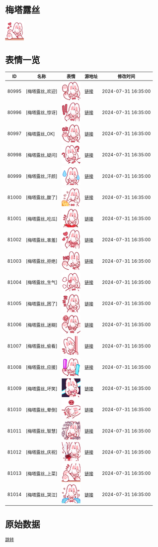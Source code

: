 # 梅塔露丝

<img src="./cover.png" height="60" alt="cover" />

# 表情一览

|ID|名称|表情|源地址|修改时间|
|----|----|----|----|----|
|80995|[梅塔露丝_欢迎]|<img src="./pic/080995_%5B梅塔露丝_欢迎%5D.png" height="60" alt="欢迎"/>|[链接](https://i0.hdslb.com/bfs/garb/396b734abe2ccaab4b542ac556cddb7c1b57ad25.png)|2024-07-31 16:35:00|
|80996|[梅塔露丝_惊讶]|<img src="./pic/080996_%5B梅塔露丝_惊讶%5D.png" height="60" alt="惊讶"/>|[链接](https://i0.hdslb.com/bfs/garb/51c13f19f84702b740c2cf1e16f5a4062b94c06e.png)|2024-07-31 16:35:00|
|80997|[梅塔露丝_OK]|<img src="./pic/080997_%5B梅塔露丝_OK%5D.png" height="60" alt="OK"/>|[链接](https://i0.hdslb.com/bfs/garb/9b331c33575f9beecbde4004b0ce5399abfb4ce8.png)|2024-07-31 16:35:00|
|80998|[梅塔露丝_疑问]|<img src="./pic/080998_%5B梅塔露丝_疑问%5D.png" height="60" alt="疑问"/>|[链接](https://i0.hdslb.com/bfs/garb/90063efa9ad45e833ec708b9653d4c6277f89e8f.png)|2024-07-31 16:35:00|
|80999|[梅塔露丝_汗颜]|<img src="./pic/080999_%5B梅塔露丝_汗颜%5D.png" height="60" alt="汗颜"/>|[链接](https://i0.hdslb.com/bfs/garb/7bed377f85f6182db590879c813373c9329f291a.png)|2024-07-31 16:35:00|
|81000|[梅塔露丝_酸了]|<img src="./pic/081000_%5B梅塔露丝_酸了%5D.png" height="60" alt="酸了"/>|[链接](https://i0.hdslb.com/bfs/garb/989482e9d6e9f2b6e2ac8659e5b84c0c22612a55.png)|2024-07-31 16:35:00|
|81001|[梅塔露丝_吃瓜]|<img src="./pic/081001_%5B梅塔露丝_吃瓜%5D.png" height="60" alt="吃瓜"/>|[链接](https://i0.hdslb.com/bfs/garb/f938d72cbab0f4dd70591e4afba16161d9e96ccb.png)|2024-07-31 16:35:00|
|81002|[梅塔露丝_害羞]|<img src="./pic/081002_%5B梅塔露丝_害羞%5D.png" height="60" alt="害羞"/>|[链接](https://i0.hdslb.com/bfs/garb/5d46917bc584fbb3c04a143a2427c6bc4a7ee968.png)|2024-07-31 16:35:00|
|81003|[梅塔露丝_拒绝]|<img src="./pic/081003_%5B梅塔露丝_拒绝%5D.png" height="60" alt="拒绝"/>|[链接](https://i0.hdslb.com/bfs/garb/503828137d0a65c4421e0a336f1e4ff41e0d4d09.png)|2024-07-31 16:35:00|
|81004|[梅塔露丝_生气]|<img src="./pic/081004_%5B梅塔露丝_生气%5D.png" height="60" alt="生气"/>|[链接](https://i0.hdslb.com/bfs/garb/0c167578762a87ffd4ee9a4d9045141418c69df0.png)|2024-07-31 16:35:00|
|81005|[梅塔露丝_困了]|<img src="./pic/081005_%5B梅塔露丝_困了%5D.png" height="60" alt="困了"/>|[链接](https://i0.hdslb.com/bfs/garb/6432e4e24898e1c45e157da47f6c4c868f28b2cc.png)|2024-07-31 16:35:00|
|81006|[梅塔露丝_迷糊]|<img src="./pic/081006_%5B梅塔露丝_迷糊%5D.png" height="60" alt="迷糊"/>|[链接](https://i0.hdslb.com/bfs/garb/48b9b0185992bb80fa957924c5d5fdb87f71ba4b.png)|2024-07-31 16:35:00|
|81007|[梅塔露丝_偷看]|<img src="./pic/081007_%5B梅塔露丝_偷看%5D.png" height="60" alt="偷看"/>|[链接](https://i0.hdslb.com/bfs/garb/1a62a0ab58743452873632f04bafc17bc4051716.png)|2024-07-31 16:35:00|
|81008|[梅塔露丝_应援]|<img src="./pic/081008_%5B梅塔露丝_应援%5D.png" height="60" alt="应援"/>|[链接](https://i0.hdslb.com/bfs/garb/695979ad5685153fd846d5b9df7bf255c1a5d8fd.png)|2024-07-31 16:35:00|
|81009|[梅塔露丝_坏笑]|<img src="./pic/081009_%5B梅塔露丝_坏笑%5D.png" height="60" alt="坏笑"/>|[链接](https://i0.hdslb.com/bfs/garb/1ea80c588d84ac64c40de94babca304bfb547d6e.png)|2024-07-31 16:35:00|
|81010|[梅塔露丝_晕倒]|<img src="./pic/081010_%5B梅塔露丝_晕倒%5D.png" height="60" alt="晕倒"/>|[链接](https://i0.hdslb.com/bfs/garb/fec900651b0e5b2588528c9f22c67393d213f4ff.png)|2024-07-31 16:35:00|
|81011|[梅塔露丝_智慧]|<img src="./pic/081011_%5B梅塔露丝_智慧%5D.png" height="60" alt="智慧"/>|[链接](https://i0.hdslb.com/bfs/garb/09f7e797a96913d0c0244a008a0cbca18e175983.png)|2024-07-31 16:35:00|
|81012|[梅塔露丝_庆祝]|<img src="./pic/081012_%5B梅塔露丝_庆祝%5D.png" height="60" alt="庆祝"/>|[链接](https://i0.hdslb.com/bfs/garb/9f687df77946d5ff226f7ef5da041a75ab15edd2.png)|2024-07-31 16:35:00|
|81013|[梅塔露丝_上菜]|<img src="./pic/081013_%5B梅塔露丝_上菜%5D.png" height="60" alt="上菜"/>|[链接](https://i0.hdslb.com/bfs/garb/bd8c48a63b97ba8008d530c275a5687b9a0516c6.png)|2024-07-31 16:35:00|
|81014|[梅塔露丝_哭泣]|<img src="./pic/081014_%5B梅塔露丝_哭泣%5D.png" height="60" alt="哭泣"/>|[链接](https://i0.hdslb.com/bfs/garb/4a9f67f6588752127967da6357e25773079120cf.png)|2024-07-31 16:35:00|

# 原始数据

[跳转](./raw.json)

